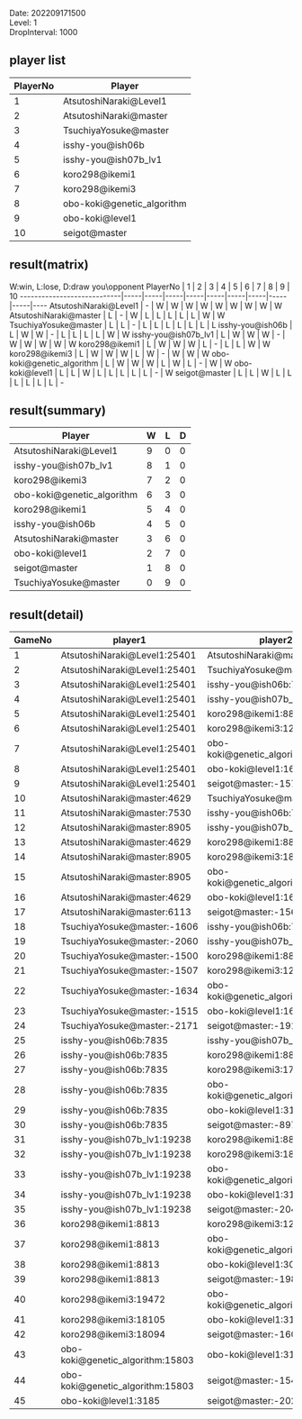 Date: 202209171500  
Level: 1  
DropInterval: 1000  
## player list
PlayerNo  |  Player
----------|----------------------------
1         |  AtsutoshiNaraki@Level1
2         |  AtsutoshiNaraki@master
3         |  TsuchiyaYosuke@master
4         |  isshy-you@ish06b
5         |  isshy-you@ish07b_lv1
6         |  koro298@ikemi1
7         |  koro298@ikemi3
8         |  obo-koki@genetic_algorithm
9         |  obo-koki@level1
10        |  seigot@master
## result(matrix)
W:win, L:lose, D:draw
you\opponent PlayerNo       |  1  |  2  |  3  |  4  |  5  |  6  |  7  |  8  |  9  |  10
----------------------------|-----|-----|-----|-----|-----|-----|-----|-----|-----|----
AtsutoshiNaraki@Level1      |  -  |  W  |  W  |  W  |  W  |  W  |  W  |  W  |  W  |  W
AtsutoshiNaraki@master      |  L  |  -  |  W  |  L  |  L  |  L  |  L  |  L  |  W  |  W
TsuchiyaYosuke@master       |  L  |  L  |  -  |  L  |  L  |  L  |  L  |  L  |  L  |  L
isshy-you@ish06b            |  L  |  W  |  W  |  -  |  L  |  L  |  L  |  L  |  W  |  W
isshy-you@ish07b_lv1        |  L  |  W  |  W  |  W  |  -  |  W  |  W  |  W  |  W  |  W
koro298@ikemi1              |  L  |  W  |  W  |  W  |  L  |  -  |  L  |  L  |  W  |  W
koro298@ikemi3              |  L  |  W  |  W  |  W  |  L  |  W  |  -  |  W  |  W  |  W
obo-koki@genetic_algorithm  |  L  |  W  |  W  |  W  |  L  |  W  |  L  |  -  |  W  |  W
obo-koki@level1             |  L  |  L  |  W  |  L  |  L  |  L  |  L  |  L  |  -  |  W
seigot@master               |  L  |  L  |  W  |  L  |  L  |  L  |  L  |  L  |  L  |  -
## result(summary)
Player                      |  W  |  L  |  D
----------------------------|-----|-----|---
AtsutoshiNaraki@Level1      |  9  |  0  |  0
isshy-you@ish07b_lv1        |  8  |  1  |  0
koro298@ikemi3              |  7  |  2  |  0
obo-koki@genetic_algorithm  |  6  |  3  |  0
koro298@ikemi1              |  5  |  4  |  0
isshy-you@ish06b            |  4  |  5  |  0
AtsutoshiNaraki@master      |  3  |  6  |  0
obo-koki@level1             |  2  |  7  |  0
seigot@master               |  1  |  8  |  0
TsuchiyaYosuke@master       |  0  |  9  |  0
## result(detail)
GameNo  |  player1                           |  player2
--------|------------------------------------|----------------------------------
1       |  AtsutoshiNaraki@Level1:25401      |  AtsutoshiNaraki@master:8905
2       |  AtsutoshiNaraki@Level1:25401      |  TsuchiyaYosuke@master:-1450
3       |  AtsutoshiNaraki@Level1:25401      |  isshy-you@ish06b:7835
4       |  AtsutoshiNaraki@Level1:25401      |  isshy-you@ish07b_lv1:19238
5       |  AtsutoshiNaraki@Level1:25401      |  koro298@ikemi1:8813
6       |  AtsutoshiNaraki@Level1:25401      |  koro298@ikemi3:12495
7       |  AtsutoshiNaraki@Level1:25401      |  obo-koki@genetic_algorithm:15803
8       |  AtsutoshiNaraki@Level1:25401      |  obo-koki@level1:1664
9       |  AtsutoshiNaraki@Level1:25401      |  seigot@master:-1574
10      |  AtsutoshiNaraki@master:4629       |  TsuchiyaYosuke@master:-1565
11      |  AtsutoshiNaraki@master:7530       |  isshy-you@ish06b:7835
12      |  AtsutoshiNaraki@master:8905       |  isshy-you@ish07b_lv1:19238
13      |  AtsutoshiNaraki@master:4629       |  koro298@ikemi1:8813
14      |  AtsutoshiNaraki@master:8905       |  koro298@ikemi3:18133
15      |  AtsutoshiNaraki@master:8905       |  obo-koki@genetic_algorithm:15803
16      |  AtsutoshiNaraki@master:4629       |  obo-koki@level1:1647
17      |  AtsutoshiNaraki@master:6113       |  seigot@master:-1569
18      |  TsuchiyaYosuke@master:-1606       |  isshy-you@ish06b:7835
19      |  TsuchiyaYosuke@master:-2060       |  isshy-you@ish07b_lv1:19238
20      |  TsuchiyaYosuke@master:-1500       |  koro298@ikemi1:8813
21      |  TsuchiyaYosuke@master:-1507       |  koro298@ikemi3:12512
22      |  TsuchiyaYosuke@master:-1634       |  obo-koki@genetic_algorithm:15803
23      |  TsuchiyaYosuke@master:-1515       |  obo-koki@level1:1647
24      |  TsuchiyaYosuke@master:-2171       |  seigot@master:-1912
25      |  isshy-you@ish06b:7835             |  isshy-you@ish07b_lv1:19238
26      |  isshy-you@ish06b:7835             |  koro298@ikemi1:8813
27      |  isshy-you@ish06b:7835             |  koro298@ikemi3:17168
28      |  isshy-you@ish06b:7835             |  obo-koki@genetic_algorithm:15803
29      |  isshy-you@ish06b:7835             |  obo-koki@level1:3170
30      |  isshy-you@ish06b:7835             |  seigot@master:-897
31      |  isshy-you@ish07b_lv1:19238        |  koro298@ikemi1:8813
32      |  isshy-you@ish07b_lv1:19238        |  koro298@ikemi3:18144
33      |  isshy-you@ish07b_lv1:19238        |  obo-koki@genetic_algorithm:15803
34      |  isshy-you@ish07b_lv1:19238        |  obo-koki@level1:3170
35      |  isshy-you@ish07b_lv1:19238        |  seigot@master:-2049
36      |  koro298@ikemi1:8813               |  koro298@ikemi3:12566
37      |  koro298@ikemi1:8813               |  obo-koki@genetic_algorithm:15803
38      |  koro298@ikemi1:8813               |  obo-koki@level1:3019
39      |  koro298@ikemi1:8813               |  seigot@master:-1981
40      |  koro298@ikemi3:19472              |  obo-koki@genetic_algorithm:15803
41      |  koro298@ikemi3:18105              |  obo-koki@level1:3185
42      |  koro298@ikemi3:18094              |  seigot@master:-1606
43      |  obo-koki@genetic_algorithm:15803  |  obo-koki@level1:3170
44      |  obo-koki@genetic_algorithm:15803  |  seigot@master:-1544
45      |  obo-koki@level1:3185              |  seigot@master:-2022
